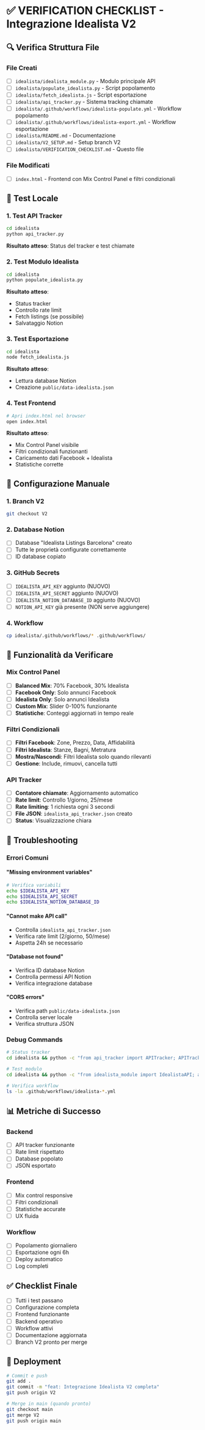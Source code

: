 # ✅ VERIFICATION CHECKLIST - Integrazione Idealista V2

## 🔍 Verifica Struttura File

### **File Creati**
- [ ] `idealista/idealista_module.py` - Modulo principale API
- [ ] `idealista/populate_idealista.py` - Script popolamento
- [ ] `idealista/fetch_idealista.js` - Script esportazione
- [ ] `idealista/api_tracker.py` - Sistema tracking chiamate
- [ ] `idealista/.github/workflows/idealista-populate.yml` - Workflow popolamento
- [ ] `idealista/.github/workflows/idealista-export.yml` - Workflow esportazione
- [ ] `idealista/README.md` - Documentazione
- [ ] `idealista/V2_SETUP.md` - Setup branch V2
- [ ] `idealista/VERIFICATION_CHECKLIST.md` - Questo file

### **File Modificati**
- [ ] `index.html` - Frontend con Mix Control Panel e filtri condizionali

## 🧪 Test Locale

### **1. Test API Tracker**
```bash
cd idealista
python api_tracker.py
```
**Risultato atteso**: Status del tracker e test chiamate

### **2. Test Modulo Idealista**
```bash
cd idealista
python populate_idealista.py
```
**Risultato atteso**: 
- Status tracker
- Controllo rate limit
- Fetch listings (se possibile)
- Salvataggio Notion

### **3. Test Esportazione**
```bash
cd idealista
node fetch_idealista.js
```
**Risultato atteso**: 
- Lettura database Notion
- Creazione `public/data-idealista.json`

### **4. Test Frontend**
```bash
# Apri index.html nel browser
open index.html
```
**Risultato atteso**:
- Mix Control Panel visibile
- Filtri condizionali funzionanti
- Caricamento dati Facebook + Idealista
- Statistiche corrette

## 🔧 Configurazione Manuale

### **1. Branch V2**
```bash
git checkout V2
```

### **2. Database Notion**
- [ ] Database "Idealista Listings Barcelona" creato
- [ ] Tutte le proprietà configurate correttamente
- [ ] ID database copiato

### **3. GitHub Secrets**
- [ ] `IDEALISTA_API_KEY` aggiunto (NUOVO)
- [ ] `IDEALISTA_API_SECRET` aggiunto (NUOVO)
- [ ] `IDEALISTA_NOTION_DATABASE_ID` aggiunto (NUOVO)
- [ ] `NOTION_API_KEY` già presente (NON serve aggiungere)

### **4. Workflow**
```bash
cp idealista/.github/workflows/* .github/workflows/
```

## 🎯 Funzionalità da Verificare

### **Mix Control Panel**
- [ ] **Balanced Mix**: 70% Facebook, 30% Idealista
- [ ] **Facebook Only**: Solo annunci Facebook
- [ ] **Idealista Only**: Solo annunci Idealista
- [ ] **Custom Mix**: Slider 0-100% funzionante
- [ ] **Statistiche**: Conteggi aggiornati in tempo reale

### **Filtri Condizionali**
- [ ] **Filtri Facebook**: Zone, Prezzo, Data, Affidabilità
- [ ] **Filtri Idealista**: Stanze, Bagni, Metratura
- [ ] **Mostra/Nascondi**: Filtri Idealista solo quando rilevanti
- [ ] **Gestione**: Include, rimuovi, cancella tutti

### **API Tracker**
- [ ] **Contatore chiamate**: Aggiornamento automatico
- [ ] **Rate limit**: Controllo 1/giorno, 25/mese
- [ ] **Rate limiting**: 1 richiesta ogni 3 secondi
- [ ] **File JSON**: `idealista_api_tracker.json` creato
- [ ] **Status**: Visualizzazione chiara

## 🚨 Troubleshooting

### **Errori Comuni**

#### **"Missing environment variables"**
```bash
# Verifica variabili
echo $IDEALISTA_API_KEY
echo $IDEALISTA_API_SECRET
echo $IDEALISTA_NOTION_DATABASE_ID
```

#### **"Cannot make API call"**
- Controlla `idealista_api_tracker.json`
- Verifica rate limit (2/giorno, 50/mese)
- Aspetta 24h se necessario

#### **"Database not found"**
- Verifica ID database Notion
- Controlla permessi API Notion
- Verifica integrazione database

#### **"CORS errors"**
- Verifica path `public/data-idealista.json`
- Controlla server locale
- Verifica struttura JSON

### **Debug Commands**
```bash
# Status tracker
cd idealista && python -c "from api_tracker import APITracker; APITracker().print_status()"

# Test modulo
cd idealista && python -c "from idealista_module import IdealistaAPI; api = IdealistaAPI(); print('✅ Module loaded')"

# Verifica workflow
ls -la .github/workflows/idealista-*.yml
```

## 📊 Metriche di Successo

### **Backend**
- [ ] API tracker funzionante
- [ ] Rate limit rispettato
- [ ] Database popolato
- [ ] JSON esportato

### **Frontend**
- [ ] Mix control responsive
- [ ] Filtri condizionali
- [ ] Statistiche accurate
- [ ] UX fluida

### **Workflow**
- [ ] Popolamento giornaliero
- [ ] Esportazione ogni 6h
- [ ] Deploy automatico
- [ ] Log completi

## ✅ Checklist Finale

- [ ] Tutti i test passano
- [ ] Configurazione completa
- [ ] Frontend funzionante
- [ ] Backend operativo
- [ ] Workflow attivi
- [ ] Documentazione aggiornata
- [ ] Branch V2 pronto per merge

## 🎉 Deployment

```bash
# Commit e push
git add .
git commit -m "feat: Integrazione Idealista V2 completa"
git push origin V2

# Merge in main (quando pronto)
git checkout main
git merge V2
git push origin main
```
